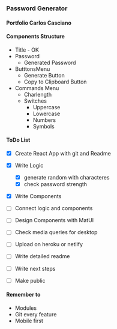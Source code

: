 ### Password Generator
#### Portfolio Carlos Casciano

#### Components Structure
- Title - OK
- Password 
    - Generated Password
- ButttonsMenu
    - Generate Button
    - Copy to Clipboard Button
- Commands Menu
    - Charlength
    - Switches
        - Uppercase
        - Lowercase
        - Numbers
        - Symbols

#### ToDo List
- [X] Create React App with git and Readme
- [X] Write Logic
    - [X] generate random with characteres
    - [X] check password strength
- [X] Write Components
- [ ] Connect logic and components
- [ ] Design Components with MatUI
- [ ] Check media queries for desktop
- [ ] Upload on heroku or netlify
- [ ] Write detailed readme
- [ ] Write next steps
- [ ] Make public


#### Remember to
- Modules
- Git every feature
- Mobile first


